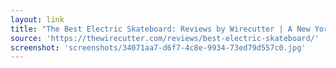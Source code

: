 ```yaml
---
layout: link
title: "The Best Electric Skateboard: Reviews by Wirecutter | A New York Times Company"
source: 'https://thewirecutter.com/reviews/best-electric-skateboard/'
screenshot: 'screenshots/34071aa7-d6f7-4c8e-9934-73ed79d557c0.jpg'
---
```


